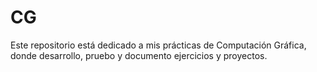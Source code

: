 # CG
Este repositorio está dedicado a mis prácticas de Computación Gráfica, donde desarrollo, pruebo y documento ejercicios y proyectos.
